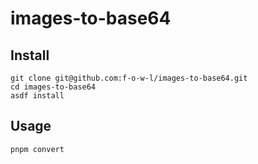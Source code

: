 # images-to-base64

## Install
```
git clone git@github.com:f-o-w-l/images-to-base64.git
cd images-to-base64
asdf install
```

## Usage
`pnpm convert`
